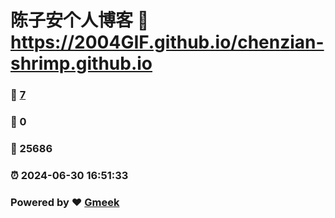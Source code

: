 # 陈子安个人博客 :link: https://2004GIF.github.io/chenzian-shrimp.github.io 
### :page_facing_up: [7](https://2004GIF.github.io/chenzian-shrimp.github.io/tag.html) 
### :speech_balloon: 0 
### :hibiscus: 25686 
### :alarm_clock: 2024-06-30 16:51:33 
### Powered by :heart: [Gmeek](https://github.com/Meekdai/Gmeek)
